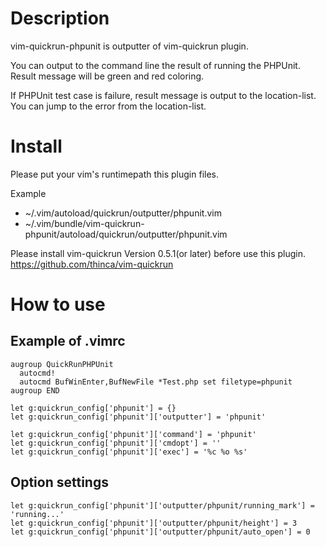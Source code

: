 # Description

vim-quickrun-phpunit is outputter of vim-quickrun plugin.

You can output to the command line the result of running the PHPUnit.  
Result message will be green and red coloring.

If PHPUnit test case is failure, result message is output to the location-list.  
You can jump to the error from the location-list.

# Install

Please put your vim's runtimepath this plugin files.

Example

* ~/.vim/autoload/quickrun/outputter/phpunit.vim
* ~/.vim/bundle/vim-quickrun-phpunit/autoload/quickrun/outputter/phpunit.vim

Please install vim-quickrun Version 0.5.1(or later) before use this plugin.  
<https://github.com/thinca/vim-quickrun>

# How to use

## Example of .vimrc

    augroup QuickRunPHPUnit
      autocmd!
      autocmd BufWinEnter,BufNewFile *Test.php set filetype=phpunit
    augroup END
    
    let g:quickrun_config['phpunit'] = {}
    let g:quickrun_config['phpunit']['outputter'] = 'phpunit'
       
    let g:quickrun_config['phpunit']['command'] = 'phpunit'
    let g:quickrun_config['phpunit']['cmdopt'] = ''
    let g:quickrun_config['phpunit']['exec'] = '%c %o %s'

## Option settings

    let g:quickrun_config['phpunit']['outputter/phpunit/running_mark'] = 'running...'
    let g:quickrun_config['phpunit']['outputter/phpunit/height'] = 3
    let g:quickrun_config['phpunit']['outputter/phpunit/auto_open'] = 0
